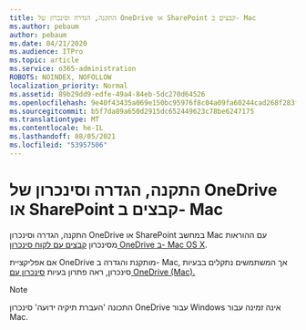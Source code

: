 ```yaml
---
title: התקנה, הגדרה וסינכרון של OneDrive או SharePoint קבצים ב- Mac
ms.author: pebaum
author: pebaum
ms.date: 04/21/2020
ms.audience: ITPro
ms.topic: article
ms.service: o365-administration
ROBOTS: NOINDEX, NOFOLLOW
localization_priority: Normal
ms.assetid: 89b29dd9-edfe-49a4-84eb-5dc270d64526
ms.openlocfilehash: 9e40f43435a069e150bc95976f8c04a09fa60244cad268f283f326c1df363704
ms.sourcegitcommit: b5f7da89a650d2915dc652449623c78be6247175
ms.translationtype: MT
ms.contentlocale: he-IL
ms.lasthandoff: 08/05/2021
ms.locfileid: "53957506"
---
```

# <a name="install-setup-and-sync-onedrive-or-sharepoint-files-on-mac"></a>התקנה, הגדרה וסינכרון של OneDrive או SharePoint קבצים ב- Mac 

התקנה, הגדרה וסינכרון OneDrive או SharePoint במחשב Mac עם ההוראות מסינכרון [קבצים עם לקוח סינכרון OneDrive ב- Mac OS X](https://support.office.com/article/sync-files-with-the-onedrive-sync-client-on-mac-os-x-d11b9f29-00bb-4172-be39-997da46f913f).

אם אפליקציית OneDrive מותקנת והגדרה ב- Mac, אך המשתמשים נתקלים בבעיות סינכרון, ראה פתרון בעיות [סינכרון עם OneDrive (Mac).](https://support.office.com/article/fix-onedrive-sync-problems-on-a-mac-af3012d7-13ec-4ac9-bbb1-ebcd2a0cd756)

> [!NOTE]
> התכונה 'העברת תיקיה ידועה' סינכרון OneDrive עבור Windows אינה זמינה עבור Mac.




